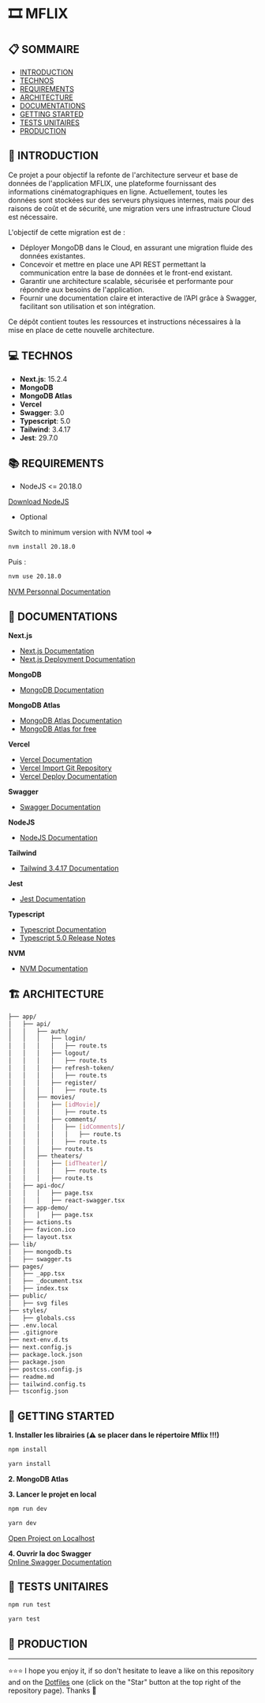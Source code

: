 
# 🎞️ MFLIX

## 📋 SOMMAIRE
- [INTRODUCTION](#-introduction)
- [TECHNOS](#-technos)
- [REQUIREMENTS](#-requirements)
- [ARCHITECTURE](#-architecture)
- [DOCUMENTATIONS](#-documentations)
- [GETTING STARTED](#-getting-started)
- [TESTS UNITAIRES](#-tests-unitaires)
- [PRODUCTION](#-production)

## 👋 INTRODUCTION
Ce projet a pour objectif la refonte de l'architecture serveur et base de données de l'application MFLIX, une plateforme fournissant des informations cinématographiques en ligne. Actuellement, toutes les données sont stockées sur des serveurs physiques internes, mais pour des raisons de coût et de sécurité, une migration vers une infrastructure Cloud est nécessaire.  

L'objectif de cette migration est de :  
- Déployer MongoDB dans le Cloud, en assurant une migration fluide des données existantes.
- Concevoir et mettre en place une API REST permettant la communication entre la base de données et le front-end existant.
- Garantir une architecture scalable, sécurisée et performante pour répondre aux besoins de l'application.
- Fournir une documentation claire et interactive de l’API grâce à Swagger, facilitant son utilisation et son intégration.  

Ce dépôt contient toutes les ressources et instructions nécessaires à la mise en place de cette nouvelle architecture.

## 💻 TECHNOS
- **Next.js**: 15.2.4
- **MongoDB**
- **MongoDB Atlas**
- **Vercel**
- **Swagger**: 3.0
- **Typescript**: 5.0
- **Tailwind**: 3.4.17
- **Jest**: 29.7.0

## 📚 REQUIREMENTS
- NodeJS <= 20.18.0  

[Download NodeJS](https://nodejs.org/fr/download)  

- Optional  

Switch to minimum version with NVM tool =>  
```bash
nvm install 20.18.0
```
Puis :  
```bash
nvm use 20.18.0
```
[NVM Personnal Documentation](https://github.com/EmmanuelLefevre/Documentations/blob/master/Personnal%20Cheatsheets/nvm_cheatsheets.md)

## 📃 DOCUMENTATIONS
**Next.js**
- [Next.js Documentation](https://nextjs.org/docs/app/getting-started)
- [Next.js Deployment Documentation](https://nextjs.org/docs/deployment)  

**MongoDB**
- [MongoDB Documentation](https://docs.mongodb.com/)  

**MongoDB Atlas**
- [MongoDB Atlas Documentation](https://mongodb.com/atlas)
- [MongoDB Atlas for free](https://www.mongodb.com/fr-fr/cloud/atlas/register)  

**Vercel**
- [Vercel Documentation](https://vercel.com/docs)
- [Vercel Import Git Repository](https://vercel.com/new)
- [Vercel Deploy Documentation](https://vercel.com/docs/deployments)  

**Swagger**
- [Swagger Documentation](https://swagger.io/docs/)  

**NodeJS**
- [NodeJS Documentation](https://nodejs.org/docs/latest/api/)  

**Tailwind**
- [Tailwind 3.4.17 Documentation](https://v3.tailwindcss.com/docs/installation)  

**Jest**
- [Jest Documentation](https://jestjs.io/docs/getting-started)  

**Typescript**
- [Typescript Documentation](https://www.typescriptlang.org/docs/)
- [Typescript 5.0 Release Notes](https://www.typescriptlang.org/docs/handbook/release-notes/typescript-5-0.html)  

**NVM**
- [NVM Documentation](https://github.com/nvm-sh/nvm)  


## 🏗 ARCHITECTURE
```bash
├── app/
│   ├── api/
│   │   ├── auth/
│   │   │   ├── login/
│   │   │   │   ├── route.ts
│   │   │   ├── logout/
│   │   │   │   ├── route.ts
│   │   │   ├── refresh-token/
│   │   │   │   ├── route.ts
│   │   │   ├── register/
│   │   │   │   ├── route.ts
│   │   ├── movies/
│   │   │   ├── [idMovie]/
│   │   │   │   ├── route.ts
│   │   │   ├── comments/
│   │   │   │   ├── [idComments]/
│   │   │   │   │   ├── route.ts
│   │   │   │   ├── route.ts
│   │   │   ├── route.ts
│   │   ├── theaters/
│   │   │   ├── [idTheater]/
│   │   │   │   ├── route.ts
│   │   │   ├── route.ts
│   ├── api-doc/
│   │   │   ├── page.tsx
│   │   │   ├── react-swagger.tsx
│   ├── app-demo/
│   │   │   ├── page.tsx
│   ├── actions.ts
│   ├── favicon.ico
│   ├── layout.tsx
├── lib/
│   ├── mongodb.ts
│   ├── swagger.ts
├── pages/
│   ├── _app.tsx
│   ├── _document.tsx
│   ├── index.tsx
├── public/
│   ├── svg files
├── styles/
│   ├── globals.css
├── .env.local
├── .gitignore
├── next-env.d.ts
├── next.config.js
├── package.lock.json
├── package.json
├── postcss.config.js
├── readme.md
├── tailwind.config.ts
├── tsconfig.json
```

## 🚀 GETTING STARTED
**1. Installer les librairies (⚠️ se placer dans le répertoire Mflix !!!)**
```bash
npm install
```
```bash
yarn install
```
**2. MongoDB Atlas**

**3. Lancer le projet en local**
```bash
npm run dev
```
```bash
yarn dev
```
[Open Project on Localhost](http://localhost:3000)  

**4. Ouvrir la doc Swagger**  
[Online Swagger Documentation](http://localhost:3000/api-doc)  

## 🧪 TESTS UNITAIRES
```bash
npm run test
```
```bash
yarn test
```

## 🛒 PRODUCTION

***

⭐⭐⭐ I hope you enjoy it, if so don't hesitate to leave a like on this repository and on the [Dotfiles](https://github.com/EmmanuelLefevre/Dotfiles) one (click on the "Star" button at the top right of the repository page). Thanks 🤗
